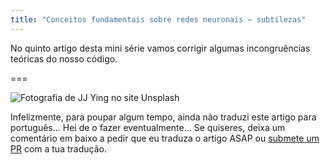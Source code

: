 ```yaml
---
title: "Conceitos fundamentais sobre redes neuronais – subtilezas"
---
```


No quinto artigo desta mini série vamos corrigir algumas incongruências teóricas
do nosso código.

===

![](thumbnail.png "Fotografia de JJ Ying no site Unsplash")


Infelizmente, para poupar algum tempo, ainda não traduzi este artigo para português...
Hei de o fazer eventualmente...
Se quiseres, deixa um comentário em baixo a pedir que eu traduza o artigo ASAP ou [submete um PR][pr] com a tua tradução.


[pr]: https://github.com/mathspp/mathspp/blob/master/pages/02.blog/neural-networks-fundamentals-with-python-subtleties/item.pt.md
